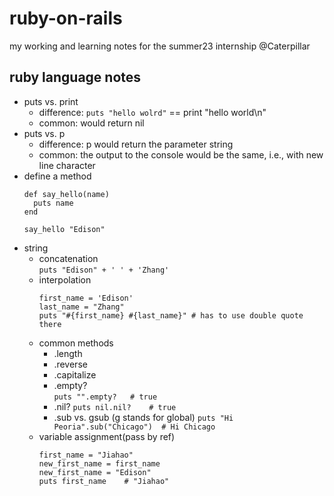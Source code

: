 # ruby-on-rails
my working and learning notes for the summer23 internship @Caterpillar

## ruby language notes
- puts vs. print
  - difference: `puts "hello wolrd"` == print "hello world\n"
  - common: would return nil
- puts vs. p
  - difference: p would return the parameter string
  - common: the output to the console would be the same, i.e., with new line character
- define a method
  ```
  def say_hello(name)
    puts name
  end

  say_hello "Edison"
  ```
- string
  - concatenation  
    `puts "Edison" + ' ' + 'Zhang'`
  - interpolation  
    ```
    first_name = 'Edison'
    last_name = "Zhang"
    puts "#{first_name} #{last_name}" # has to use double quote there
    ```
  - common methods
    - .length
    - .reverse
    - .capitalize
    - .empty?  
      `puts "".empty?   # true`
    - .nil?
      `puts nil.nil?    # true`
    - .sub vs. gsub (g stands for global)
      `puts "Hi Peoria".sub("Chicago")  # Hi Chicago`
  - variable assignment(pass by ref)
    ```
    first_name = "Jiahao"
    new_first_name = first_name
    new_first_name = "Edison"
    puts first_name    # "Jiahao"
    ```
  
